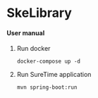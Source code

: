 # SkeLibrary

#### User manual

1. Run docker
    ````
    docker-compose up -d 
    ````

2. Run SureTime application
    ```
    mvn spring-boot:run
    ```